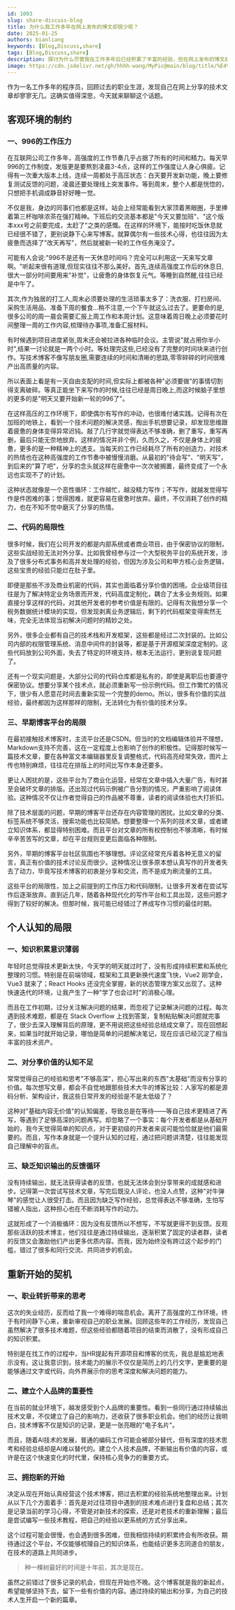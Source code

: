 ```yaml
---
id: 1003
slug: share-discuss-blog
title: 为什么我工作多年在网上发布的博文却很少呢？
date: 2025-01-25
authors: bianliang
keywords: [Blog,Discuss,share]
tags: [Blog,Discuss,share]
description: 探讨为什么尽管我在工作多年后已经积累了丰富的经验，但在网上发布的博文却很少。
image: https://cdn.jsdelivr.net/gh/hhhh-wang/MyPic@main/blog/title/%E4%B8%BA%E4%BB%80%E4%B9%88%E6%88%91%E5%B7%A5%E4%BD%9C%E5%A4%9A%E5%B9%B4%E5%9C%A8%E7%BD%91%E4%B8%8A%E5%8F%91%E5%B8%83%E7%9A%84%E5%8D%9A%E6%96%87%E5%8D%B4%E5%BE%88%E5%B0%91%E5%91%A2%EF%BC%9F.jpg # 这里放我们刚才讨论的封面图URL
---
```


作为一名工作多年的程序员，回顾过去的职业生涯，发现自己在网上分享的技术文章却寥寥无几。这确实值得深思，今天就来聊聊这个话题。

<!-- truncate -->

## 客观环境的制约

### 一、996的工作压力

在互联网公司工作多年，高强度的工作节奏几乎占据了所有的时间和精力。每天早996的工作制度，发版更是要熬到凌晨3-4点，这样的工作强度让人身心俱疲。记得有一次重大版本上线，连续一周都处于高压状态：白天要开发新功能，晚上要修复测试反馈的问题，凌晨还要处理线上突发事件。等到周末，整个人都是恍惚的，只想把手机调成静音好好睡一觉。

不仅是我，身边的同事们也都是这样。站会上经常能看到大家顶着黑眼圈，手里捧着第三杯咖啡浓茶在强打精神。下班后的交流基本都是"今天又要加班"、"这个版本xxx号之前要完成，太赶了"之类的感慨。在这样的环境下，能按时吃饭休息就已经很不错了，更别说静下心来写博客。就算偶尔有一些技术心得，也往往因为太疲惫而选择了"改天再写"，然后就被新一轮的工作任务淹没了。

可能有人会说:"996不是还有一天休息时间吗？完全可以利用这一天来写文章啊。"听起来很有道理,但现实往往不那么美好。首先,连续高强度工作后的休息日,很大一部分时间要用来"补觉"，让疲惫的身体恢复元气。等睡到自然醒,往往已经是中午了。

其次,作为独居的打工人,周末必须要处理的生活琐事太多了：洗衣服、打扫房间、采购生活用品、准备下周的餐食...稍不注意,一个下午就这么过去了。更要命的是,很多公司的周一晨会需要汇报上周工作和本周计划。这意味着周日晚上必须要花时间整理一周的工作内容,梳理待办事项,准备汇报材料。

有时候遇到项目进度紧张,周末还会被拉进各种临时会议。主管说"就占用你半小时",结果一讨论就是一两个小时。等处理完这些,已经没有了完整的时间块来进行创作。写技术博客不像写朋友圈,需要连续的时间和清晰的思路,零零碎碎的时间很难产出高质量的内容。

所以表面上看是有一天自由支配的时间,但实际上都被各种"必须要做"的事情切割得支离破碎。等真正能坐下来写作的时候,往往已经是周日晚上,而这时候脑子里想的更多的是"明天又要开始新一轮的996了"。

在这样高压的工作环境下，即使偶尔有写作的冲动，也很难付诸实践。记得有次在加班的地铁上，看到一个技术问题的解决灵感，掏出手机想要记录，却发现思维跟着疲惫的身体变得异常迟钝。敲了几行字就觉得表达不够准确，删了重写，重写再删，最后只能无奈地放弃。这样的情况并非个例，久而久之，不仅是身体上的疲惫，更多的是一种精神上的透支。当每天的工作已经耗尽了所有的创造力，对技术的热情也在这种高强度的工作节奏中被慢慢消磨。从最初的"待会写"、"明天写"，到后来的"算了吧"，分享的念头就这样在疲惫中一次次被搁置，最终变成了一个永远也实现不了的计划。

这种状态就像是一个恶性循环：工作越忙，越没精力写作；不写作，就越发觉得写作是件困难的事；觉得困难，就更容易在疲惫时放弃。最终，不仅消耗了创作的精力，也在不知不觉中磨灭了分享的热情。

### 二、代码的局限性

很多时候，我们在公司开发的都是内部系统或者商业项目，由于保密协议的限制，这些实战经验无法对外分享。比如我曾经参与过一个大型税务平台的系统开发，涉及了很多分布式事务和高并发处理的经验，但因为涉及公司和甲方核心业务逻辑，这些宝贵的经验只能烂在肚子里。

即便是那些不涉及商业机密的代码，其实也面临着分享价值的困境。企业级项目往往是为了解决特定业务场景而开发，代码高度定制化，耦合了太多业务规则。如果直接分享这样的代码，对其他开发者的参考价值是有限的。记得有次我想分享一个税务数据统计模块的实现，但发现剥离业务逻辑后，剩下的代码框架变得索然无味，完全无法体现当初解决问题时的精妙之处。

另外，很多企业都有自己的技术栈和开发框架，这些都是经过二次封装的。比如公司内部的权限管理系统、消息中间件的封装等，都是基于开源框架深度定制的。这些代码放到公司外面，失去了特定的环境支持，根本无法运行，更别说复现问题了。

还有一个现实问题是，大部分公司的代码仓库都是私有的，即使是离职后也要遵守保密协议。想要分享某个技术点，就必须重新写一份示例代码。但工作繁忙的情况下，很少有人愿意花时间去重新实现一个完整的demo。所以，很多有价值的实战经验，最终都因为这样那样的限制，无法转化为有价值的技术分享。

### 三、早期博客平台的局限

在最初接触技术博客时，主流平台还是CSDN。但当时的文档编辑体验并不理想，Markdown支持不完善，这在一定程度上也影响了创作的积极性。记得那时候写一篇技术文章，要在各种富文本编辑器里反复调整格式，代码高亮经常失效，图片上传也特别麻烦，往往花在排版上的时间比写作本身还要多。

更让人困扰的是，这些平台为了商业化运营，经常在文章中插入大量广告，有时甚至会破坏文章的排版。还出现过代码示例被广告分割的情况，严重影响了阅读体验。这种情况不仅让作者觉得自己的作品被不尊重，读者的阅读体验也大打折扣。

除了技术层面的问题，早期的博客平台还存在内容管理的困扰。比如文章的分类、标签系统不够灵活，搜索功能也比较简陋。想要整理一个系列的技术文章，或者建立知识体系，都显得特别困难。而且平台对文章的所有权控制也不够清晰，有时候辛辛苦苦写的文章，却在平台规则变更后面临各种限制。

另外，早期的博客平台社区氛围也不够理想。评论区经常充斥着各种无意义的留言，真正有价值的技术讨论反而很少。这种情况让很多原本想认真写作的开发者失去了动力，毕竟写技术博客的初衷是分享和交流，而不是成为刷流量的工具。

这些平台的局限性，加上之前提到的工作压力和代码限制，让很多开发者在尝试写作后逐渐放弃。直到近几年，随着各种现代化的写作平台和工具出现，这些问题才得到了较好的解决。但那时候，我可能已经错过了养成写作习惯的最佳时期。

## 个人认知的局限

### 一、知识积累意识薄弱

年轻时总觉得技术更新太快，今天学的明天就过时了，没有形成持续积累和系统化整理的习惯。特别是在前端领域，框架和工具更新换代速度飞快，Vue2 刚学会，Vue3 就来了；React Hooks 还没完全掌握，新的状态管理方案又出现了。这种快速迭代的环境，让我产生了一种"学了也会过时"的消极心理。

而且在工作初期，过分关注解决问题的结果，而忽视了记录解决问题的过程。每次遇到技术难题，都是在 Stack Overflow 上找到答案，复制粘贴解决问题就完事了，很少去深入理解背后的原理，更不用说把这些经验总结成文章了。现在回想起来，如果当时就开始记录，哪怕是简单的问题解决笔记，现在应该已经沉淀了相当丰富的技术资产。

### 二、对分享价值的认知不足

常常觉得自己的经验和思考"不够高深"，担心写出来的东西"太基础"而没有分享的价值。每次想写文章，都会不自觉地跟那些技术大牛的博客比较：人家写的都是源码分析、架构设计，我这些日常开发的经验是不是太低级了？

这种对"基础内容无价值"的认知偏差，导致总是在等待——等自己技术更精进了再写，等遇到了足够高深的问题再写。却忽略了一个事实：每个开发者都是从基础开始的，我今天觉得简单的知识点，对于更初级的开发者来说可能恰恰就是他们最需要的。而且，写作本身就是一个提升认知的过程，通过把问题讲清楚，往往能发现自己理解中的盲点。

### 三、缺乏知识输出的反馈循环

没有持续输出，就无法获得读者的反馈，也就无法体会到分享带来的成就感和进步。记得第一次尝试写技术文章，写完后既没人评论，也没人点赞，这种"对牛弹琴"的感觉让人很受打击。而且因为缺乏写作经验，总觉得表达不够准确，生怕写错被人指出，这种担心也在不断消耗写作的动力。

这就形成了一个消极循环：因为没有反馈所以不想写，不写就更得不到反馈。反观那些活跃的技术博主，他们往往是通过持续输出，逐渐积累了固定的读者群，读者的反馈又会激励他们产出更多优质内容。而我，因为始终没有跨过这个起步的门槛，错过了很多和同行交流、共同进步的机会。

## 重新开始的契机

### 一、职业转折带来的思考

这次的失业经历，反而给了我一个难得的喘息机会。离开了高强度的工作环境，终于有时间静下心来，重新审视自己的职业发展。回顾这些年的工作经历，发现自己虽然解决了很多技术难题，但这些经验都随着项目的结束而消散了，没有形成自己的知识积累。

特别是在找工作的过程中，当HR提起有开源项目和博客的优先，我总是尴尬地表示没有。这让我意识到，技术能力的展示不仅仅是简历上的几行文字，更重要的是能够通过文字或代码，向外界展示你的思考深度和解决问题的能力。

### 二、建立个人品牌的重要性

在当前的就业环境下，越发感受到个人品牌的重要性。看到一些同行通过持续输出技术文章，不仅建立了自己的影响力，还收获了很多职业机会。他们的经历让我明白，技术博客不仅是知识的记录，更是一张亮眼的"电子名片"。

而且，随着AI技术的发展，普通的编码工作可能会被部分替代，但有深度的技术思考和经验总结却是AI难以替代的。建立个人技术品牌，不断输出有价值的内容，或许是在这个快速变化的时代里，保持核心竞争力的重要方式。

### 三、拥抱新的开始

决定从现在开始认真经营这个技术博客，把过去积累的经验系统地整理出来。计划从以下几个方面着手：首先是对过往项目中遇到的技术难点进行复盘和总结；其次是记录当前的学习心得，不管是对新技术的探索，还是对老技术的重新理解；最后是尝试编写一些技术教程，把自己的经验以更系统的方式分享出来。

这个过程可能会很慢，也会遇到很多困难，但我相信持续的积累终会有所收获。期待通过这个平台，不仅能够梳理自己的知识体系，也能结识更多志同道合的朋友，在技术的道路上共同进步。

> 种一棵树最好的时间是十年前，其次是现在。

虽然之前错过了很多记录的机会，但现在开始也不晚。这个博客就是我的新起点，希望能够坚持下去，留下一些有价值的内容。通过持续的输出和分享，为自己的技术人生开启一个新的篇章。 